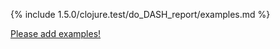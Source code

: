{% include 1.5.0/clojure.test/do_DASH_report/examples.md %}

[Please add examples!](https://github.com/arrdem/grimoire/edit/master/_includes/1.6.0/clojure.test/do_DASH_report/examples.md)

